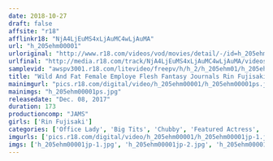 ```yaml
---
date: 2018-10-27
draft: false
affsite: "r18"
afflinkr18: "NjA4LjEuMS4xLjAuMC4wLjAuMA"
url: "h_205ehm00001"
urloriginal: "http://www.r18.com/videos/vod/movies/detail/-/id=h_205ehm00001"
urlfinal: "http://media.r18.com/track/NjA4LjEuMS4xLjAuMC4wLjAuMA/videos/vod/movies/detail/-/id=h_205ehm00001"
samplevid: "awspv3001.r18.com/litevideo/freepv/h/h_2/h_205ehm01/h_205ehm01_dmb_w.mp4"
title: "Wild And Fat Female Employe Flesh Fantasy Journals Rin Fujisaki"
mainimgurl: "pics.r18.com/digital/video/h_205ehm00001/h_205ehm00001ps.jpg"
mainimgs: "h_205ehm00001ps.jpg"
releasedate: "Dec. 08, 2017"
duration: 173
productioncomp: "JAMS"
girls: ['Rin Fujisaki']
categories: ['Office Lady', 'Big Tits', 'Chubby', 'Featured Actress', 'Hi-Def']
imgurls: ['pics.r18.com/digital/video/h_205ehm00001/h_205ehm00001jp-1.jpg', 'pics.r18.com/digital/video/h_205ehm00001/h_205ehm00001jp-2.jpg', 'pics.r18.com/digital/video/h_205ehm00001/h_205ehm00001jp-3.jpg', 'pics.r18.com/digital/video/h_205ehm00001/h_205ehm00001jp-4.jpg', 'pics.r18.com/digital/video/h_205ehm00001/h_205ehm00001jp-5.jpg', 'pics.r18.com/digital/video/h_205ehm00001/h_205ehm00001jp-6.jpg', 'pics.r18.com/digital/video/h_205ehm00001/h_205ehm00001jp-7.jpg', 'pics.r18.com/digital/video/h_205ehm00001/h_205ehm00001jp-8.jpg', 'pics.r18.com/digital/video/h_205ehm00001/h_205ehm00001jp-9.jpg', 'pics.r18.com/digital/video/h_205ehm00001/h_205ehm00001jp-10.jpg', 'pics.r18.com/digital/video/h_205ehm00001/h_205ehm00001jp-11.jpg', 'pics.r18.com/digital/video/h_205ehm00001/h_205ehm00001jp-12.jpg', 'pics.r18.com/digital/video/h_205ehm00001/h_205ehm00001jp-13.jpg', 'pics.r18.com/digital/video/h_205ehm00001/h_205ehm00001jp-14.jpg', 'pics.r18.com/digital/video/h_205ehm00001/h_205ehm00001jp-15.jpg', 'pics.r18.com/digital/video/h_205ehm00001/h_205ehm00001jp-16.jpg', 'pics.r18.com/digital/video/h_205ehm00001/h_205ehm00001jp-17.jpg', 'pics.r18.com/digital/video/h_205ehm00001/h_205ehm00001jp-18.jpg', 'pics.r18.com/digital/video/h_205ehm00001/h_205ehm00001jp-19.jpg', 'pics.r18.com/digital/video/h_205ehm00001/h_205ehm00001jp-20.jpg']
imgs: ['h_205ehm00001jp-1.jpg', 'h_205ehm00001jp-2.jpg', 'h_205ehm00001jp-3.jpg', 'h_205ehm00001jp-4.jpg', 'h_205ehm00001jp-5.jpg', 'h_205ehm00001jp-6.jpg', 'h_205ehm00001jp-7.jpg', 'h_205ehm00001jp-8.jpg', 'h_205ehm00001jp-9.jpg', 'h_205ehm00001jp-10.jpg', 'h_205ehm00001jp-11.jpg', 'h_205ehm00001jp-12.jpg', 'h_205ehm00001jp-13.jpg', 'h_205ehm00001jp-14.jpg', 'h_205ehm00001jp-15.jpg', 'h_205ehm00001jp-16.jpg', 'h_205ehm00001jp-17.jpg', 'h_205ehm00001jp-18.jpg', 'h_205ehm00001jp-19.jpg', 'h_205ehm00001jp-20.jpg']
---
```

